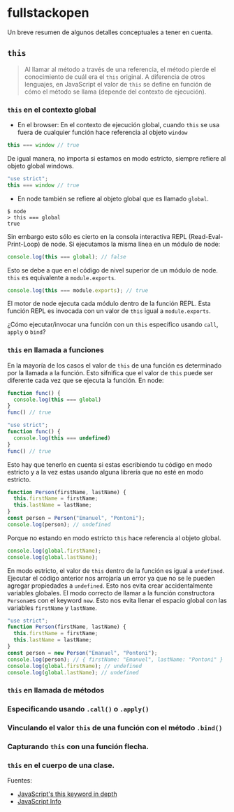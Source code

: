 # fullstackopen
Un breve resumen de algunos detalles conceptuales a tener en cuenta.

## `this`
> Al llamar al método a través de una referencia, el método pierde el conocimiento de cuál era el `this` original. A diferencia de otros lenguajes, en JavaScript el valor de `this` se define en función de cómo el método se llama (depende del contexto de ejecución).
### `this` en el contexto global
- En el browser: En el contexto de ejecución global, cuando `this` se usa fuera de cualquier función hace referencia al objeto `window`
```js
this === window // true
```
De igual manera, no importa si estamos en modo estricto, siempre refiere al objeto global windows.
```js
"use strict";
this === window // true
```
- En node también se refiere al objeto global que es llamado `global`.
```node
$ node
> this === global
true
```
Sin embargo esto sólo es cierto en la consola interactiva REPL (Read-Eval-Print-Loop) de node. Si ejecutamos la misma línea en un módulo de node:
```js
console.log(this === global); // false
```
Esto se debe a que en el código de nivel superior de un módulo de node. `this` es equivalente a `module.exports`.
```js
console.log(this === module.exports); // true
```
El motor de node ejecuta cada módulo dentro de la función REPL. Esta función REPL es invocada con un valor de `this` igual a `module.exports`.

¿Cómo ejecutar/invocar una función con un `this` específico usando `call`, `apply` o `bind`?

### `this` en llamada a funciones
En la mayoría de los casos el valor de `this` de una función es determinado por la llamada a la función. Esto sifnifica que el valor de `this` puede ser diferente cada vez que se ejecuta la función.
En node:
```js
function func() {
  console.log(this === global)
}
func() // true
```
```js
"use strict";
function func() {
  console.log(this === undefined)
}
func() // true
```
Esto hay que tenerlo en cuenta si estas escribiendo tu código en modo estricto y a la vez estas usando alguna librería que no esté en modo estricto.
```js
function Person(firstName, lastName) {
  this.firstName = firstName;
  this.lastName = lastName;
}
const person = Person("Emanuel", "Pontoni");
console.log(person); // undefined
```
Porque no estando en modo estricto `this` hace referencia al objeto global.
```js
console.log(global.firstName);
console.log(global.lastName);
```
En modo estricto, el valor de `this` dentro de la función es igual a `undefined`. Ejecutar el código anterior nos arrojaría un error ya que no se le pueden agregar propiedades a `undefined`. Esto nos evita crear accidentalmente variables globales.
El modo correcto de llamar a la función constructora `Persona`es con el keyword `new`. Esto nos evita llenar el espacio global con las variables `firstName` y `lastName`.
```js
"use strict";
function Person(firstName, lastName) {
  this.firstName = firstName;
  this.lastName = lastName;
}
const person = new Person("Emanuel", "Pontoni");
console.log(person); // { firstName: "Emanuel", lastName: "Pontoni" }
console.log(global.firstName); // undefined
console.log(global.lastName); // undefined
```
### `this` en llamada de métodos
### Especificando usando `.call()` o `.apply()`
### Vinculando el valor `this` de una función con el método `.bind()`
### Capturando `this` con una función flecha.
### `this` en el cuerpo de una clase.
Fuentes:
- [JavaScript's this keyword in depth](https://egghead.io/courses/understand-javascript-s-this-keyword-in-depth)
- [JavaScript Info](https://es.javascript.info/)
